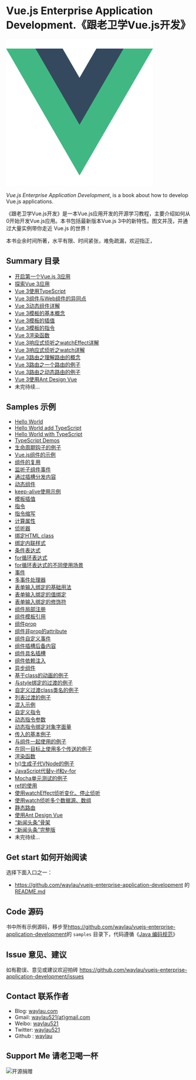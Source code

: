 # Vue.js Enterprise Application Development.《跟老卫学Vue.js开发》

![](images/logo.png)

*Vue.js Enterprise Application Development*, is a book about how to develop Vue.js applications.



《跟老卫学Vue.js开发》是一本Vue.js应用开发的开源学习教程，主要介绍如何从0开始开发Vue.js应用。本书包括最新版本Vue.js 3中的新特性。图文并茂，并通过大量实例带你走近 Vue.js 的世界！

本书业余时间所著，水平有限、时间紧张，难免疏漏，欢迎指正，

## Summary 目录

* [开启第一个Vue.js 3应用](https://developer.huawei.com/consumer/cn/forum/topic/0201493946596180265?fid=23)
* [探索Vue 3应用](https://developer.huawei.com/consumer/cn/forum/topic/0201493947940070266?fid=23)
* [Vue 3使用TypeScript](https://developer.huawei.com/consumer/cn/forum/topic/0202494862427410279?fid=23)
* [Vue 3组件与Web组件的异同点](https://developer.huawei.com/consumer/cn/forum/topic/0202525033799260635?fid=23)
* [Vue 3动态组件详解](https://developer.huawei.com/consumer/cn/forum/topic/0204533696955760004?fid=23)
* [Vue 3模板的基本概念](https://developer.huawei.com/consumer/cn/forum/topic/0204534591566950006?fid=23)
* [Vue 3模板的插值](https://developer.huawei.com/consumer/cn/forum/topic/0204534592593360007?fid=23)
* [Vue 3模板的指令](https://developer.huawei.com/consumer/cn/forum/topic/0203534593037900023?fid=23)
* [Vue 3渲染函数](https://developer.huawei.com/consumer/cn/forum/topic/0202569044433010792?fid=23)
* [Vue 3响应式侦听之watchEffect详解](https://developer.huawei.com/consumer/cn/forum/topic/0202592486629670299?fid=23)
* [Vue 3响应式侦听之watch详解](https://developer.huawei.com/consumer/cn/forum/topic/0201592487366740327?fid=23)
* [Vue 3路由之理解路由的概念](https://developer.huawei.com/consumer/cn/forum/topic/0201593292552200381?fid=23)
* [Vue 3路由之一个路由的例子](https://developer.huawei.com/consumer/cn/forum/topic/0201593293503540382?fid=23)
* [Vue 3路由之动态路由的例子](https://developer.huawei.com/consumer/cn/forum/topic/0202593294158850353?fid=23)
* [Vue 3使用Ant Design Vue](https://developer.huawei.com/consumer/cn/forum/topic/0202594139680670396?fid=23)
* 未完待续...

## Samples 示例

* [Hello World](samples/hello-world)
* [Hello World add TypeScript](samples/hello-world-add-ts)
* [Hello World with TypeScript](samples/hello-world-with-ts)
* [TypeScript Demos](samples/typescript-demos)
* [生命周期钩子的例子](samples/vue-lifecycle)
* [Vue.js组件的示例](samples/basic-component)
* [组件的复用](samples/basic-component-reusable)
* [监听子组件事件](samples/listen-for-child-component-event)
* [通过插槽分发内容](samples/slot-to-serve-as-distribution-outlets-for-content)
* [动态组件](samples/dynamic-component)
* [keep-alive使用示例](samples/dynamic-component-with-keep-alive)
* [模板插值](samples/template-syntax-interpolation)
* [指令](samples/template-syntax-directive)
* [指令缩写](samples/template-syntax-directive-shorthand)
* [计算属性](samples/computed-basic)
* [侦听器](samples/watch-basic)
* [绑定HTML class](samples/bind-class)
* [绑定内联样式](samples/bind-style)
* [条件表达式](samples/expression-conditional)
* [for循环表达式](samples/expression-for)
* [for循环表达式的不同使用场景](samples/expression-for-scene)
* [事件](samples/event-basic)
* [多事件处理器](samples/event-muti)
* [表单输入绑定的基础用法](samples/form-input-binding)
* [表单输入绑定的值绑定](samples/form-input-binding-value-binding)
* [表单输入绑定的修饰符](samples/form-input-binding-modifier)
* [组件局部注册](samples/component-local-registration)
* [组件模板引用](samples/component-template-ref)
* [组件prop](samples/component-prop)
* [组件非prop的attribute](samples/component-attribute)
* [组件自定义事件](samples/component-custom-event)
* [组件插槽后备内容](samples/component-slot)
* [组件具名插槽](samples/component-slot-named)
* [组件依赖注入](samples/component-provide-inject)
* [异步组件](samples/component-async)
* [基于class的动画的例子](samples/transitions-class)
* [与style绑定的过渡的例子](samples/transitions-style)
* [自定义过渡class类名的例子](samples/transitions-custom-class)
* [列表过渡的例子](samples/transitions-list)
* [混入示例](samples/mixins-basic)
* [自定义指令](samples/directive-custom)
* [动态指令参数](samples/directive-dynamic-argument)
* [动态指令绑定对象字面量](samples/directive-object-literal)
* [传入的基本例子](samples/tteleport-basic)
* [与组件一起使用的例子](samples/teleport-with-component)
* [在同一目标上使用多个传送的例子](samples/teleport-muti)
* [渲染函数](samples/render-function)
* [h()生成子代VNode的例子](samples/render-function-children)
* [JavaScript代替v-if和v-for](samples/render-function-js-if-for)
* [Mocha单元测试的例子](samples/unit-test-mocha)
* [ref的使用](samples/reactivity-ref)
* [使用watchEffect侦听变化、停止侦听](samples/reactivity-computed-watcher-watcheffect)
* [使用watch侦听多个数据源、数组](samples/reactivity-computed-watcher-watch)
* [静态路由](samples/routing-basic)
* [使用Ant Design Vue](samples/ant-design-vue-button)
* [“新闻头条”骨架](samples/news-headlines-skeleton)
* [“新闻头条”完整版](samples/news-headlines)
* 未完待续...


## Get start 如何开始阅读

选择下面入口之一：

* <https://github.com/waylau/vuejs-enterprise-application-development> 的 [README.md](https://github.com/waylau/vuejs-enterprise-application-development/blob/master/README.md)



## Code 源码

书中所有示例源码，移步至<https://github.com/waylau/vuejs-enterprise-application-development>的 `samples` 目录下，代码遵循《[Java 编码规范](<http://waylau.com/java-code-conventions>)》

## Issue 意见、建议

如有勘误、意见或建议欢迎拍砖 <https://github.com/waylau/vuejs-enterprise-application-development/issues>

## Contact 联系作者

* Blog: [waylau.com](http://waylau.com)
* Gmail: [waylau521(at)gmail.com](mailto:waylau521@gmail.com)
* Weibo: [waylau521](http://weibo.com/waylau521)
* Twitter: [waylau521](https://twitter.com/waylau521)
* Github : [waylau](https://github.com/waylau)


## Support Me 请老卫喝一杯

![开源捐赠](https://waylau.com/images/showmethemoney-sm.jpg)
